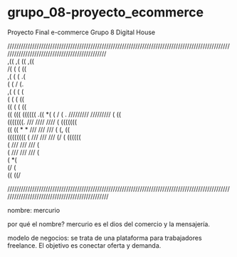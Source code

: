 # grupo_08-proyecto_ecommerce
Proyecto Final e-commerce Grupo 8 Digital House

///////////////////////////////////////////////////////////////////////////////////////////////////////////////////////////////////////////////                                                                                                                           
                                        ,((      ,(                            ((      ,((                                        
                                   /(                (                      (                ((                                   
                               ,(                      (                   (                     .(                               
                            (                           (                 /                          (.                           
                        ,(                               (               (                               (                        
                     (                                    (             (                                   ((                    
               ((                                          (          (                                          ((               
 ((     (((                                                   ((((((                                                   .((     *( 
 (                                                                                                                              / 
   (              .                                    /////////  /////////                                     (             ((  
        (((((((.                                      ///      ////      ////                           (          (((((((        
                ((     ((         *        *         ///        ///       ///                   (         (,     ((               
                         ((((((((         (          ///        ///       ///          (/        ( ((((((                         
                                         (           ///        ///       ///           (                                         
                                           (         ///        ///       ///         (                                           
                                              (                                    *(                                             
                                                 (/                             (                                                 
                                                      ((                  ((/                                                     
                                                                                 
////////////////////////////////////////////////////////////////////////////////////////////////////////////////////////////////////////////////

nombre: mercurio

por qué el nombre? mercurio es el dios del comercio y la mensajería.

modelo de negocios: se trata de una plataforma para trabajadores freelance. El objetivo es conectar oferta y demanda.

